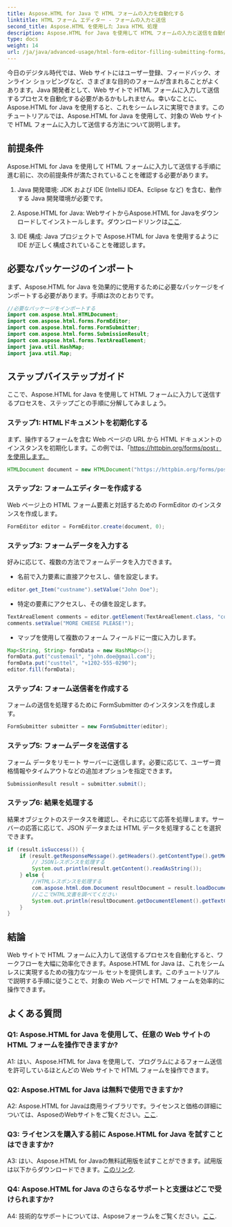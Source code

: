 ```yaml
---
title: Aspose.HTML for Java で HTML フォームの入力を自動化する
linktitle: HTML フォーム エディター - フォームの入力と送信
second_title: Aspose.HTML を使用した Java HTML 処理
description: Aspose.HTML for Java を使用して HTML フォームの入力と送信を自動化する方法を学びます。このチュートリアルで Web 操作を簡素化します。
type: docs
weight: 14
url: /ja/java/advanced-usage/html-form-editor-filling-submitting-forms/
---
```

今日のデジタル時代では、Web サイトにはユーザー登録、フィードバック、オンライン ショッピングなど、さまざまな目的のフォームが含まれることがよくあります。Java 開発者として、Web サイトで HTML フォームに入力して送信するプロセスを自動化する必要があるかもしれません。幸いなことに、Aspose.HTML for Java を使用すると、これをシームレスに実現できます。このチュートリアルでは、Aspose.HTML for Java を使用して、対象の Web サイトで HTML フォームに入力して送信する方法について説明します。

## 前提条件

Aspose.HTML for Java を使用して HTML フォームに入力して送信する手順に進む前に、次の前提条件が満たされていることを確認する必要があります。

1. Java 開発環境: JDK および IDE (IntelliJ IDEA、Eclipse など) を含む、動作する Java 開発環境が必要です。

2.  Aspose.HTML for Java: WebサイトからAspose.HTML for Javaをダウンロードしてインストールします。ダウンロードリンクは[ここ](https://releases.aspose.com/html/java/).

3. IDE 構成: Java プロジェクトで Aspose.HTML for Java を使用するように IDE が正しく構成されていることを確認します。

## 必要なパッケージのインポート

まず、Aspose.HTML for Java を効果的に使用するために必要なパッケージをインポートする必要があります。手順は次のとおりです。

```java
//必要なパッケージをインポートする
import com.aspose.html.HTMLDocument;
import com.aspose.html.forms.FormEditor;
import com.aspose.html.forms.FormSubmitter;
import com.aspose.html.forms.SubmissionResult;
import com.aspose.html.forms.TextAreaElement;
import java.util.HashMap;
import java.util.Map;
```

## ステップバイステップガイド

ここで、Aspose.HTML for Java を使用して HTML フォームに入力して送信するプロセスを、ステップごとの手順に分解してみましょう。

### ステップ1: HTMLドキュメントを初期化する

まず、操作するフォームを含む Web ページの URL から HTML ドキュメントのインスタンスを初期化します。この例では、「https://httpbin.org/forms/post」を使用します。

```java
HTMLDocument document = new HTMLDocument("https://httpbin.org/forms/post");
```

### ステップ2: フォームエディターを作成する

Web ページ上の HTML フォーム要素と対話するための FormEditor のインスタンスを作成します。

```java
FormEditor editor = FormEditor.create(document, 0);
```

### ステップ3: フォームデータを入力する

好みに応じて、複数の方法でフォームデータを入力できます。

- 名前で入力要素に直接アクセスし、値を設定します。

```java
editor.get_Item("custname").setValue("John Doe");
```

- 特定の要素にアクセスし、その値を設定します。

```java
TextAreaElement comments = editor.getElement(TextAreaElement.class, "comments");
comments.setValue("MORE CHEESE PLEASE!");
```

- マップを使用して複数のフォーム フィールドに一度に入力します。

```java
Map<String, String> formData = new HashMap<>();
formData.put("custemail", "john.doe@gmail.com");
formData.put("custtel", "+1202-555-0290");
editor.fill(formData);
```

### ステップ4: フォーム送信者を作成する

フォームの送信を処理するために FormSubmitter のインスタンスを作成します。

```java
FormSubmitter submitter = new FormSubmitter(editor);
```

### ステップ5: フォームデータを送信する

フォーム データをリモート サーバーに送信します。必要に応じて、ユーザー資格情報やタイムアウトなどの追加オプションを指定できます。

```java
SubmissionResult result = submitter.submit();
```

### ステップ6: 結果を処理する

結果オブジェクトのステータスを確認し、それに応じて応答を処理します。サーバーの応答に応じて、JSON データまたは HTML データを処理することを選択できます。

```java
if (result.isSuccess()) {
    if (result.getResponseMessage().getHeaders().getContentType().getMediaType().equals("application/json")) {
        // JSONレスポンスを処理する
        System.out.println(result.getContent().readAsString());
    } else {
        //HTMLレスポンスを処理する
        com.aspose.html.dom.Document resultDocument = result.loadDocument();
        //ここでHTML文書を調べてください
        System.out.println(resultDocument.getDocumentElement().getTextContent());
    }
}
```

## 結論

Web サイトで HTML フォームに入力して送信するプロセスを自動化すると、ワークフローを大幅に効率化できます。Aspose.HTML for Java は、これをシームレスに実現するための強力なツール セットを提供します。このチュートリアルで説明する手順に従うことで、対象の Web ページで HTML フォームを効率的に操作できます。

## よくある質問

### Q1: Aspose.HTML for Java を使用して、任意の Web サイトの HTML フォームを操作できますか?

A1: はい、Aspose.HTML for Java を使用して、プログラムによるフォーム送信を許可しているほとんどの Web サイトで HTML フォームを操作できます。

### Q2: Aspose.HTML for Java は無料で使用できますか?

 A2: Aspose.HTML for Javaは商用ライブラリです。ライセンスと価格の詳細については、AsposeのWebサイトをご覧ください。[ここ](https://purchase.aspose.com/buy).

### Q3: ライセンスを購入する前に Aspose.HTML for Java を試すことはできますか?

 A3: はい、Aspose.HTML for Javaの無料試用版を試すことができます。試用版は以下からダウンロードできます。[このリンク](https://releases.aspose.com/).

### Q4: Aspose.HTML for Java のさらなるサポートと支援はどこで受けられますか?

 A4: 技術的なサポートについては、Asposeフォーラムをご覧ください。[ここ](https://forum.aspose.com/).